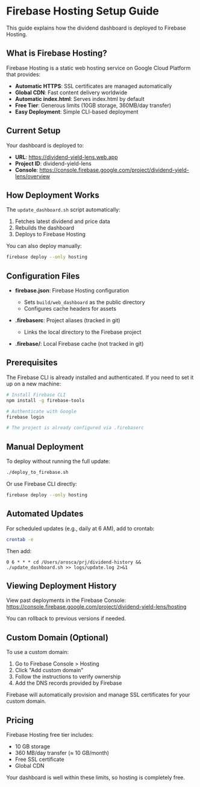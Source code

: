 # Firebase Hosting Setup Guide

This guide explains how the dividend dashboard is deployed to Firebase Hosting.

## What is Firebase Hosting?

Firebase Hosting is a static web hosting service on Google Cloud Platform that provides:
- **Automatic HTTPS**: SSL certificates are managed automatically
- **Global CDN**: Fast content delivery worldwide
- **Automatic index.html**: Serves index.html by default
- **Free Tier**: Generous limits (10GB storage, 360MB/day transfer)
- **Easy Deployment**: Simple CLI-based deployment

## Current Setup

Your dashboard is deployed to:
- **URL**: https://dividend-yield-lens.web.app
- **Project ID**: dividend-yield-lens
- **Console**: https://console.firebase.google.com/project/dividend-yield-lens/overview

## How Deployment Works

The `update_dashboard.sh` script automatically:
1. Fetches latest dividend and price data
2. Rebuilds the dashboard
3. Deploys to Firebase Hosting

You can also deploy manually:
```bash
firebase deploy --only hosting
```

## Configuration Files

- **firebase.json**: Firebase Hosting configuration
  - Sets `build/web_dashboard` as the public directory
  - Configures cache headers for assets

- **.firebaserc**: Project aliases (tracked in git)
  - Links the local directory to the Firebase project

- **.firebase/**: Local Firebase cache (not tracked in git)

## Prerequisites

The Firebase CLI is already installed and authenticated. If you need to set it up on a new machine:

```bash
# Install Firebase CLI
npm install -g firebase-tools

# Authenticate with Google
firebase login

# The project is already configured via .firebaserc
```

## Manual Deployment

To deploy without running the full update:
```bash
./deploy_to_firebase.sh
```

Or use Firebase CLI directly:
```bash
firebase deploy --only hosting
```

## Automated Updates

For scheduled updates (e.g., daily at 6 AM), add to crontab:
```bash
crontab -e
```

Then add:
```
0 6 * * * cd /Users/arosca/prj/dividend-history && ./update_dashboard.sh >> logs/update.log 2>&1
```

## Viewing Deployment History

View past deployments in the Firebase Console:
https://console.firebase.google.com/project/dividend-yield-lens/hosting

You can rollback to previous versions if needed.

## Custom Domain (Optional)

To use a custom domain:
1. Go to Firebase Console > Hosting
2. Click "Add custom domain"
3. Follow the instructions to verify ownership
4. Add the DNS records provided by Firebase

Firebase will automatically provision and manage SSL certificates for your custom domain.

## Pricing

Firebase Hosting free tier includes:
- 10 GB storage
- 360 MB/day transfer (≈ 10 GB/month)
- Free SSL certificate
- Global CDN

Your dashboard is well within these limits, so hosting is completely free.

